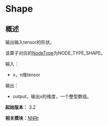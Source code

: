 # Shape


## 概述

输出输入tensor的形状。

该算子对应的[NodeType](_n_n_rt_v20.md#nodetype)为NODE_TYPE_SHAPE。

输入：

- x，n维tensor

输出：

- output，输出x的维度，一个整型数组。

**起始版本：** 3.2

**相关模块：**[NNRt](_n_n_rt_v20.md)
